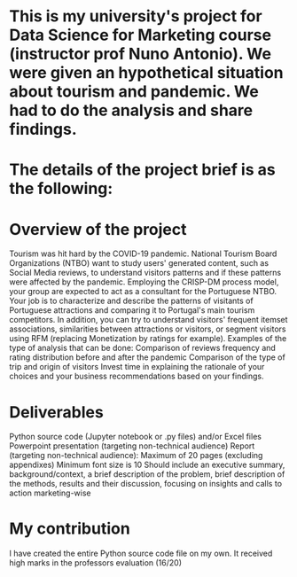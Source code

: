 # This is my university's project for Data Science for Marketing course (instructor prof Nuno Antonio). We were given an hypothetical situation about tourism and pandemic. We had to do the analysis and share findings.
# The details of the project brief is as the following:

# Overview of the project
Tourism was hit hard by the COVID-19 pandemic. National Tourism Board Organizations (NTBO) want to study users' generated content, such as Social Media reviews, to understand visitors patterns and if these patterns were affected by the pandemic.
Employing the CRISP-DM process model, your group are expected to act as a consultant for the Portuguese NTBO. Your job is to characterize and describe the patterns of visitants of Portuguese attractions and comparing it to Portugal's main tourism competitors. In addition, you can try to understand visitors' frequent itemset associations, similarities between attractions or visitors, or segment visitors using RFM (replacing Monetization by ratings for example).
    Examples of the type of analysis that can be done:
        Comparison of reviews frequency and rating distribution before and after the pandemic
        Comparison of the type of trip and origin of visitors
        Invest time in explaining the rationale of your choices and your business recommendations based on your findings.

# Deliverables
  Python source code (Jupyter notebook or .py files) and/or Excel files
  Powerpoint presentation (targeting non-technical audience)
  Report (targeting non-technical audience):
Maximum of 20 pages (excluding appendixes)
Minimum font size is 10
Should include an executive summary, background/context, a brief description of the problem, brief description of the methods, results and their discussion, focusing on insights and calls to action marketing-wise

# My contribution
  I have created the entire Python source code file on my own.
  It received high marks in the professors evaluation (16/20)
